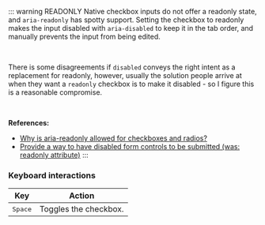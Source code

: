 ::: warning READONLY
Native checkbox inputs do not offer a readonly state, and `aria-readonly` has spotty support. Setting the checkbox to readonly makes the input disabled with `aria-disabled` to keep it in the tab order, and manually prevents the input from being edited.

<br />

There is some disagreements if `disabled` conveys the right intent as a replacement for readonly, however, usually the solution people arrive at when they want a `readonly` checkbox is to make it disabled - so I figure this is a reasonable compromise.

<br />

**References:**

- [Why is aria-readonly allowed for checkboxes and radios?](https://github.com/w3c/aria/issues/1309#issue-676916400)
- [Provide a way to have disabled form controls to be submitted (was: readonly attribute)](https://github.com/whatwg/html/issues/2311)
  :::

### Keyboard interactions

| Key              | Action                |
| ---------------- | --------------------- |
| <kbd>Space</kbd> | Toggles the checkbox. |
